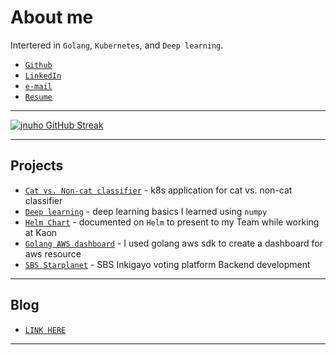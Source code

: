 # About me

Intertered in `Golang`, `Kubernetes`, and `Deep learning`.

* <i class="fa fa-github"></i> <a href="https://github.com/jnuho" target="_blank">`Github`</a>
* <i class="fa fa-linkedin-square"></i> <a href="https://www.linkedin.com/in/jun-ho-lee-047166273/" target="_blank">`LinkedIn`</a>
* <i class="fa fa-envelope" aria-hidden="true"></i> [`e-mail`](mailto:cactoos555@gmail.com?subject=Test)
* <i class="fa fa-id-badge" aria-hidden="true"></i> [`Resume`](Resume.md)

<hr>

<!-- [![jnuho GitHub stats](https://github-readme-stats.vercel.app/api?username=jnuho&show_icons=true&rank_icon=percentile&show=reviews,prs_merged,prs_merged_percentage)](https://github.com/jnuho) -->

[![jnuho GitHub Streak](https://streak-stats.demolab.com?user=jnuho&theme=github-light)](https://github.com/jnuho)

<hr>

## Projects

- [`Cat vs. Non-cat classifier`](blog/posts/Cat-vs.-Non-cat-Classifier.md) - k8s application for cat vs. non-cat classifier
- [`Deep learning`](blog/posts/deeplearning.ai.md) - deep learning basics I learned using `numpy`
- [`Helm Chart`](blog/posts/Helm.md) - documented on `Helm` to present to my Team while working at Kaon
- [`Golang AWS dashboard`](blog/posts/Golang-AWS-dashboard.md) - I used golang aws sdk to create a dashboard for aws resource
- [`SBS Starplanet`](blog/posts/Work-at-Rowem.md) - SBS Inkigayo voting platform Backend development

<hr>

## Blog

* [`LINK HERE`](blog/index.md)

<hr>